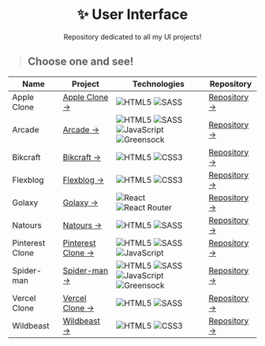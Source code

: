 <h1 align="center"><strong>✨ User Interface</strong></h1>
<p align="center">Repository dedicated to all my UI projects!</p> 


>## Choose one and see!

| Name       | Project                              | Technologies                                        | Repository                                                                                                                         |
| ---------- | ------------------------------------------------------------------------------------------------------------------------------ | -------------------------------------------------------------------------------------------------------------------------------- | ---------------------------------------- |
| Apple Clone | [Apple Clone →](https://apple-clone-pedro.netlify.app/)  | <img alt="HTML5" src="https://img.shields.io/badge/HTML5-E34F26?style=for-the-badge&logo=html5&logoColor=white" /> <img alt="SASS" src="https://img.shields.io/badge/SASS%20-hotpink.svg?&style=for-the-badge&logo=SASS&logoColor=white"/> | [Repository →](https://github.com/Pedro-Murilo/apple-clone) |
| Arcade      | [Arcade →](https://arcade-pedro.netlify.app/) | <img alt="HTML5" src="https://img.shields.io/badge/HTML5-E34F26?style=for-the-badge&logo=html5&logoColor=white" /> <img alt="SASS" src="https://img.shields.io/badge/SASS%20-hotpink.svg?&style=for-the-badge&logo=SASS&logoColor=white"/> <img alt="JavaScript" src="https://img.shields.io/badge/javascript%20-%23323330.svg?&style=for-the-badge&logo=javascript&logoColor=%23F7DF1E"/>  <img alt="Greensock" src="https://img.shields.io/badge/Greensock-88CE02?style=for-the-badge&logo=greensock&logoColor=white" />  | [Repository →](https://github.com/Pedro-Murilo/arcade)
| Bikcraft    | [Bikcraft →](https://bikcraft-pedro.netlify.app/)  | <img alt="HTML5" src="https://img.shields.io/badge/HTML5-E34F26?style=for-the-badge&logo=html5&logoColor=white" /> <img alt="CSS3" src="https://img.shields.io/badge/CSS3-1572B6?style=for-the-badge&logo=css3&logoColor=white" /> | [Repository →](https://github.com/Pedro-Murilo/bikcraft)
| Flexblog    | [Flexblog →](https://flexblog-pedro.netlify.app/)  | <img alt="HTML5" src="https://img.shields.io/badge/HTML5-E34F26?style=for-the-badge&logo=html5&logoColor=white" /> <img alt="CSS3" src="https://img.shields.io/badge/CSS3-1572B6?style=for-the-badge&logo=css3&logoColor=white" /> | [Repository →](https://github.com/Pedro-Murilo/flexblog)
| Golaxy      | [Golaxy →](https://golaxy.netlify.app/) | <img alt="React" src="https://img.shields.io/badge/React-20232A?style=for-the-badge&logo=react&logoColor=61DAFB" /> <img alt="React Router" src="https://img.shields.io/badge/React_Router%20-%2320232a.svg?style=for-the-badge&logo=react-router&color=CA4245&logoColor=white" /> | [Repository →](https://github.com/Pedro-Murilo/golaxy)
| Natours     | [Natours →](https://natours-pedro.netlify.app/) | <img alt="HTML5" src="https://img.shields.io/badge/HTML5-E34F26?style=for-the-badge&logo=html5&logoColor=white" /> <img alt="SASS" src="https://img.shields.io/badge/SASS%20-hotpink.svg?&style=for-the-badge&logo=SASS&logoColor=white"/> | [Repository →](https://github.com/Pedro-Murilo/natours)
| Pinterest Clone | [Pinterest Clone →](https://pinterest-clone-pedro.netlify.app) | <img alt="HTML5" src="https://img.shields.io/badge/HTML5-E34F26?style=for-the-badge&logo=html5&logoColor=white" /> <img alt="SASS" src="https://img.shields.io/badge/SASS%20-hotpink.svg?&style=for-the-badge&logo=SASS&logoColor=white"/> <img alt="JavaScript" src="https://img.shields.io/badge/javascript%20-%23323330.svg?&style=for-the-badge&logo=javascript&logoColor=%23F7DF1E"/> | [Repository →](https://github.com/Pedro-Murilo/pinterest-ui-clone)
| Spider-man     | [Spider-man →](https://spiderman-pedro.netlify.app)  | <img alt="HTML5" src="https://img.shields.io/badge/HTML5-E34F26?style=for-the-badge&logo=html5&logoColor=white" /> <img alt="SASS" src="https://img.shields.io/badge/SASS%20-hotpink.svg?&style=for-the-badge&logo=SASS&logoColor=white"/> <img alt="JavaScript" src="https://img.shields.io/badge/javascript%20-%23323330.svg?&style=for-the-badge&logo=javascript&logoColor=%23F7DF1E"/>  <img alt="Greensock" src="https://img.shields.io/badge/Greensock-88CE02?style=for-the-badge&logo=greensock&logoColor=white" /> | [Repository →](https://github.com/Pedro-Murilo/spider-man)
| Vercel Clone   | [Vercel Clone →](https://vercel-clone-pedro.netlify.app/) | <img alt="HTML5" src="https://img.shields.io/badge/HTML5-E34F26?style=for-the-badge&logo=html5&logoColor=white" /> <img alt="SASS" src="https://img.shields.io/badge/SASS%20-hotpink.svg?&style=for-the-badge&logo=SASS&logoColor=white"/> | [Repository →](https://github.com/Pedro-Murilo/vercel-ui-clone)
| Wildbeast      | [Wildbeast →](https://wildbeast-pedro.netlify.app) | <img alt="HTML5" src="https://img.shields.io/badge/HTML5-E34F26?style=for-the-badge&logo=html5&logoColor=white" /> <img alt="CSS3" src="https://img.shields.io/badge/CSS3-1572B6?style=for-the-badge&logo=css3&logoColor=white" /> | [Repository →](https://github.com/Pedro-Murilo/wildbeast)










